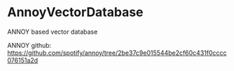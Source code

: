 # AnnoyVectorDatabase
ANNOY based vector database

ANNOY github: https://github.com/spotify/annoy/tree/2be37c9e015544be2cf60c431f0cccc076151a2d
